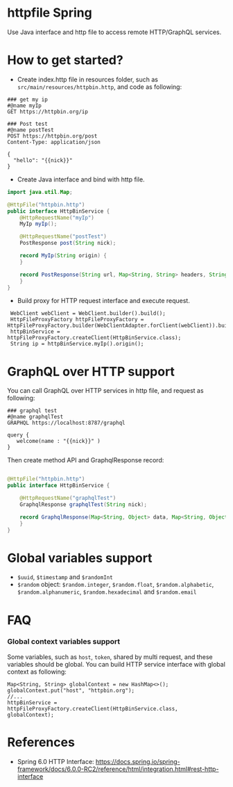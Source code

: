 httpfile Spring
==================

Use Java interface and http file to access remote HTTP/GraphQL services.

# How to get started?

* Create index.http file in resources folder, such as `src/main/resources/httpbin.http`, and code as following:

```
### get my ip
#@name myIp
GET https://httpbin.org/ip

### Post test
#@name postTest
POST https://httpbin.org/post
Content-Type: application/json

{
  "hello": "{{nick}}"
}
```

* Create Java interface and bind with http file.

```java
import java.util.Map;

@HttpFile("httpbin.http")
public interface HttpBinService {
    @HttpRequestName("myIp")
    MyIp myIp();

    @HttpRequestName("postTest")
    PostResponse post(String nick);

    record MyIp(String origin) {
    }

    record PostResponse(String url, Map<String, String> headers, String data) {
    }
}
```

* Build proxy for HTTP request interface and execute request.

```
 WebClient webClient = WebClient.builder().build();
 HttpFileProxyFactory httpFileProxyFactory = HttpFileProxyFactory.builder(WebClientAdapter.forClient(webClient)).build();
 httpBinService = httpFileProxyFactory.createClient(HttpBinService.class);
 String ip = httpBinService.myIp().origin();
```

# GraphQL over HTTP support

You can call GraphQL over HTTP services in http file, and request as following:

```
### graphql test
#@name graphqlTest
GRAPHQL https://localhost:8787/graphql

query {
   welcome(name : "{{nick}}" )
}
```

Then create method API and GraphqlResponse record:

```java

@HttpFile("httpbin.http")
public interface HttpBinService {

    @HttpRequestName("graphqlTest")
    GraphqlResponse graphqlTest(String nick);

    record GraphqlResponse(Map<String, Object> data, Map<String, Object> extensions, List<Object> errors) {
    }
}
```

# Global variables support

* `$uuid`, `$timestamp` and `$randomInt`
* `$random` object: `$random.integer`, `$random.float`, `$random.alphabetic`, `$random.alphanumeric`, `$random.hexadecimal` and `$random.email`
 
# FAQ

### Global context variables support

Some variables, such as `host`, `token`,  shared by multi request, and these variables should be global.
You can build HTTP service interface with global context as following:

```
Map<String, String> globalContext = new HashMap<>();
globalContext.put("host", "httpbin.org");
//...
httpBinService = httpFileProxyFactory.createClient(HttpBinService.class, globalContext);
```

# References

* Spring 6.0 HTTP Interface: https://docs.spring.io/spring-framework/docs/6.0.0-RC2/reference/html/integration.html#rest-http-interface
  
